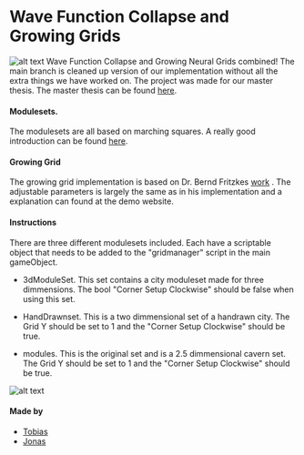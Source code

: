 # Wave Function Collapse and Growing Grids

![alt text](https://github.com/axksel/WFC-GG/blob/CleanupBranch/rpgGame/Assets/Images/by.png)
Wave Function Collapse and Growing Neural Grids combined! The main branch is cleaned up version  of our implementation without all the extra things we have worked on. The project was made for our master thesis. The master thesis can be found [here](https://www.researchgate.net/publication/334416222_Expanding_Wave_Function_Collapse_with_Growing_Grids_for_Procedural_Content_Generation_Project_Expanding_Wave_Function_Collapse_with_Growing_Grids_for_Procedural_Content_Generation).

#### Modulesets.
The modulesets are all based on marching squares. A really good introduction can be found [here](https://www.boristhebrave.com/2013/07/14/tileset-roundup/).

#### Growing Grid
The growing grid implementation is based on Dr. Bernd Fritzkes [work](https://www.demogng.de/) .
The adjustable parameters is largely the same as in his implementation and a explanation can found at the demo website.

#### Instructions
There are three different modulesets included. Each have a scriptable object that needs to be added to the "gridmanager" script in the main gameObject.

- 3dModuleSet. This set contains a city moduleset made for three dimmensions. The bool "Corner Setup Clockwise" should be false when using this set.

- HandDrawnset. This is a two dimmensional set of a handrawn city. The Grid Y should be set to 1 and the "Corner Setup Clockwise" should be true.

- modules. This is the original set and is a 2.5 dimmensional cavern set. The Grid Y should be set to 1 and the "Corner Setup Clockwise" should be true.


![alt text](https://github.com/axksel/WFC-GG/blob/CleanupBranch/rpgGame/Assets/TestStuff/outputfromhandrawn.PNG)

#### Made by
- [Tobias]( https://github.com/Tobiasnm)
- [Jonas]( https://github.com/axksel)
